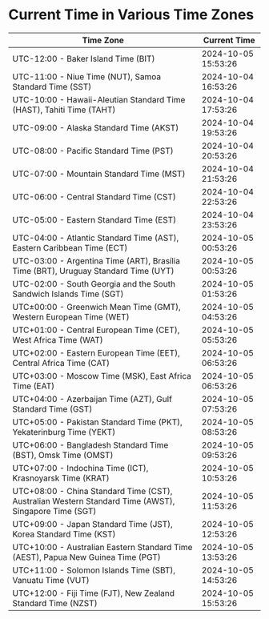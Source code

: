 # Current Time in Various Time Zones

| Time Zone | Current Time |
|-----------|--------------|
| UTC-12:00 - Baker Island Time (BIT) | 2024-10-05 15:53:26 |
| UTC-11:00 - Niue Time (NUT), Samoa Standard Time (SST) | 2024-10-04 16:53:26 |
| UTC-10:00 - Hawaii-Aleutian Standard Time (HAST), Tahiti Time (TAHT) | 2024-10-04 17:53:26 |
| UTC-09:00 - Alaska Standard Time (AKST) | 2024-10-04 19:53:26 |
| UTC-08:00 - Pacific Standard Time (PST) | 2024-10-04 20:53:26 |
| UTC-07:00 - Mountain Standard Time (MST) | 2024-10-04 21:53:26 |
| UTC-06:00 - Central Standard Time (CST) | 2024-10-04 22:53:26 |
| UTC-05:00 - Eastern Standard Time (EST) | 2024-10-04 23:53:26 |
| UTC-04:00 - Atlantic Standard Time (AST), Eastern Caribbean Time (ECT) | 2024-10-05 00:53:26 |
| UTC-03:00 - Argentina Time (ART), Brasília Time (BRT), Uruguay Standard Time (UYT) | 2024-10-05 00:53:26 |
| UTC-02:00 - South Georgia and the South Sandwich Islands Time (SGT) | 2024-10-05 01:53:26 |
| UTC±00:00 - Greenwich Mean Time (GMT), Western European Time (WET) | 2024-10-05 04:53:26 |
| UTC+01:00 - Central European Time (CET), West Africa Time (WAT) | 2024-10-05 05:53:26 |
| UTC+02:00 - Eastern European Time (EET), Central Africa Time (CAT) | 2024-10-05 06:53:26 |
| UTC+03:00 - Moscow Time (MSK), East Africa Time (EAT) | 2024-10-05 06:53:26 |
| UTC+04:00 - Azerbaijan Time (AZT), Gulf Standard Time (GST) | 2024-10-05 07:53:26 |
| UTC+05:00 - Pakistan Standard Time (PKT), Yekaterinburg Time (YEKT) | 2024-10-05 08:53:26 |
| UTC+06:00 - Bangladesh Standard Time (BST), Omsk Time (OMST) | 2024-10-05 09:53:26 |
| UTC+07:00 - Indochina Time (ICT), Krasnoyarsk Time (KRAT) | 2024-10-05 10:53:26 |
| UTC+08:00 - China Standard Time (CST), Australian Western Standard Time (AWST), Singapore Time (SGT) | 2024-10-05 11:53:26 |
| UTC+09:00 - Japan Standard Time (JST), Korea Standard Time (KST) | 2024-10-05 12:53:26 |
| UTC+10:00 - Australian Eastern Standard Time (AEST), Papua New Guinea Time (PGT) | 2024-10-05 13:53:26 |
| UTC+11:00 - Solomon Islands Time (SBT), Vanuatu Time (VUT) | 2024-10-05 14:53:26 |
| UTC+12:00 - Fiji Time (FJT), New Zealand Standard Time (NZST) | 2024-10-05 15:53:26 |
